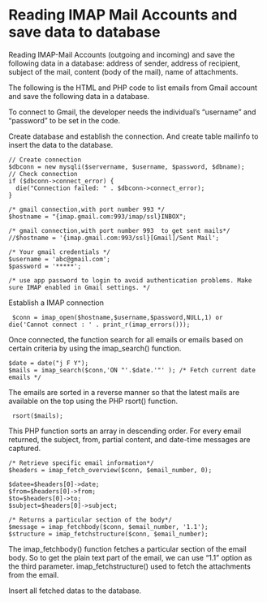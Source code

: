 # Reading IMAP Mail Accounts and save data to database

Reading IMAP-Mail Accounts (outgoing and incoming) and save the following data in a database: address of sender, address of recipient, subject of the mail, content (body of the mail), name of attachments.

The following is the HTML and PHP code to list emails from Gmail account and save the following data in a database. 

To connect to Gmail, the developer needs the individual’s “username” and “password” to be set in the code. 

Create database and establish the connection. And create table mailinfo to insert the data to the database.
	
	// Create connection
	$dbconn = new mysqli($servername, $username, $password, $dbname);
	// Check connection
	if ($dbconn->connect_error) {
	  die("Connection failed: " . $dbconn->connect_error);
	}

    /* gmail connection,with port number 993 */
    $hostname = "{imap.gmail.com:993/imap/ssl}INBOX";
		
    /* gmail connection,with port number 993  to get sent mails*/
    //$hostname = '{imap.gmail.com:993/ssl}[Gmail]/Sent Mail';		
		
    /* Your gmail credentials */
    $username = 'abc@gmail.com';
    $password = '*****'; 
    
    /* use app password to login to avoid authentication problems. Make sure IMAP enabled in Gmail settings. */
		
  
  Establish a IMAP connection
     
     $conn = imap_open($hostname,$username,$password,NULL,1) or die('Cannot connect : ' . print_r(imap_errors()));
      
      

Once connected, the function search for all emails or emails based on certain criteria by using the imap_search() function. 

    $date = date("j F Y");
    $mails = imap_search($conn,'ON "'.$date.'"' ); /* Fetch current date emails */
      

The emails are sorted in a reverse manner so that the latest mails are available on the top using the PHP rsort() function. 
     
     rsort($mails);

This PHP function sorts an array in descending order. 
For every email returned, the subject, from, partial content, and date-time messages are captured. 

    /* Retrieve specific email information*/
    $headers = imap_fetch_overview($conn, $email_number, 0);

    $datee=$headers[0]->date;
    $from=$headers[0]->from;
    $to=$headers[0]->to;
    $subject=$headers[0]->subject;
     
    /* Returns a particular section of the body*/
    $message = imap_fetchbody($conn, $email_number, '1.1');
    $structure = imap_fetchstructure($conn, $email_number); 

The imap_fetchbody() function fetches a particular section of the email body. 
So to get the plain text part of the email, we can use “1.1” option as the third parameter. 
imap_fetchstructure() used to fetch the attachments from the email.


Insert all fetched datas to the database.

